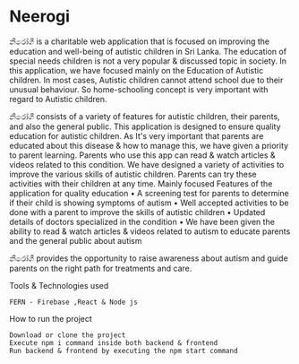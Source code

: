 # Neerogi

නීරෝගී is a charitable web application that is focused on improving the education and well-being of autistic children in Sri Lanka. The education of special needs children is not a very popular & discussed topic in society. In this application, we have focused mainly on the Education of Autistic children. In most cases, Autistic children cannot attend school due to their unusual behaviour. So home-schooling concept is very important with regard to Autistic children.

නීරෝගී consists of a variety of features for autistic children, their parents, and also the general public.
This application is designed to ensure quality education for autistic children. As It's very important that parents are educated about this disease & how to manage this, we have given a priority to parent learning. Parents who use this app can read & watch articles & videos related to this condition.
We have designed a variety of activities to improve the various skills of autistic children. Parents can try these activities with their children at any time.
Mainly focused Features of the application for quality education
•        A screening test for parents to determine if their child is showing symptoms of autism
•        Well accepted activities to be done with a parent to improve the skills of autistic children
•        Updated details of doctors specialized in the condition
•        We have been given the ability to read & watch articles & videos related to autism to educate parents and the general public about autism
 
නීරෝගී provides the opportunity to raise awareness about autism and guide parents on the right path for treatments and care.

Tools & Technologies used

    FERN - Firebase ,React & Node js

How to run the project

    Download or clone the project
    Execute npm i command inside both backend & frontend
    Run backend & frontend by executing the npm start command

